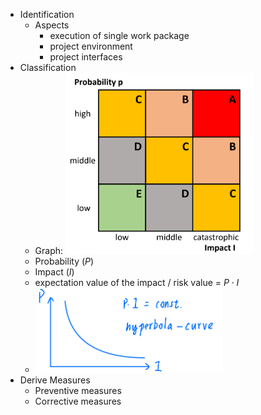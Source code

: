 - Identification 
	- Aspects 
		- execution of single work package 
		- project environment 
		- project interfaces 
- Classification 
	- Graph: <img src="https://github.com/ICH-BIN-HXM/images_ProjectManagement/blob/main/Snipaste_2023-12-14_19-47-44.png?raw=" width="300" /> 
	- Probability ($P$) 
	- Impact ($I$) 
	- expectation value of the impact / risk value = $P \cdot I$ 
	- <img src="https://github.com/ICH-BIN-HXM/images_ProjectManagement/blob/main/Snipaste_2023-12-14_19-51-40.png?raw=" width="300" /> 
- Derive Measures 
	- Preventive measures 
	- Corrective measures 